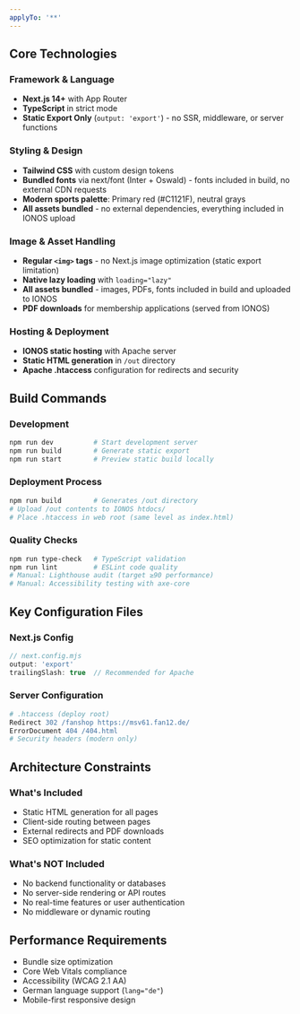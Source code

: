 ```yaml
---
applyTo: '**'
---
```


## Core Technologies

### Framework & Language
- **Next.js 14+** with App Router
- **TypeScript** in strict mode
- **Static Export Only** (`output: 'export'`) - no SSR, middleware, or server functions

### Styling & Design
- **Tailwind CSS** with custom design tokens
- **Bundled fonts** via next/font (Inter + Oswald) - fonts included in build, no external CDN requests
- **Modern sports palette**: Primary red (#C1121F), neutral grays
- **All assets bundled** - no external dependencies, everything included in IONOS upload

### Image & Asset Handling
- **Regular `<img>` tags** - no Next.js image optimization (static export limitation)
- **Native lazy loading** with `loading="lazy"`
- **All assets bundled** - images, PDFs, fonts included in build and uploaded to IONOS
- **PDF downloads** for membership applications (served from IONOS)

### Hosting & Deployment
- **IONOS static hosting** with Apache server
- **Static HTML generation** in `/out` directory
- **Apache .htaccess** configuration for redirects and security

## Build Commands

### Development
```bash
npm run dev          # Start development server
npm run build        # Generate static export
npm run start        # Preview static build locally
```

### Deployment Process
```bash
npm run build        # Generates /out directory
# Upload /out contents to IONOS htdocs/
# Place .htaccess in web root (same level as index.html)
```

### Quality Checks
```bash
npm run type-check   # TypeScript validation
npm run lint         # ESLint code quality
# Manual: Lighthouse audit (target ≥90 performance)
# Manual: Accessibility testing with axe-core
```

## Key Configuration Files

### Next.js Config
```javascript
// next.config.mjs
output: 'export'
trailingSlash: true  // Recommended for Apache
```

### Server Configuration
```apache
# .htaccess (deploy root)
Redirect 302 /fanshop https://msv61.fan12.de/
ErrorDocument 404 /404.html
# Security headers (modern only)
```

## Architecture Constraints

### What's Included
- Static HTML generation for all pages
- Client-side routing between pages
- External redirects and PDF downloads
- SEO optimization for static content

### What's NOT Included
- No backend functionality or databases
- No server-side rendering or API routes
- No real-time features or user authentication
- No middleware or dynamic routing

## Performance Requirements
- Bundle size optimization
- Core Web Vitals compliance
- Accessibility (WCAG 2.1 AA)
- German language support (`lang="de"`)
- Mobile-first responsive design